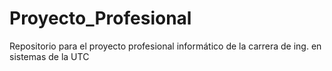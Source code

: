 # Proyecto_Profesional
Repositorio para el proyecto profesional informático de la carrera de ing. en sistemas de la UTC
